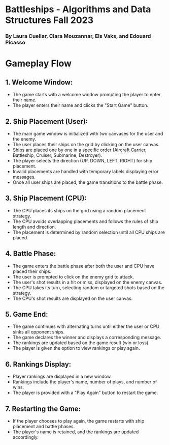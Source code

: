 # Battleships - Algorithms and Data Structures Fall 2023
### By Laura Cuellar, Clara Mouzannar, Els Vaks, and Edouard Picasso 

# Gameplay Flow 
## 1. Welcome Window:
   - The game starts with a welcome window prompting the player to enter their name.
   - The player enters their name and clicks the "Start Game" button.

## 2. Ship Placement (User):
   - The main game window is initialized with two canvases for the user and the enemy.
   - The user places their ships on the grid by clicking on the user canvas.
   - Ships are placed one by one in a specific order (Aircraft Carrier, Battleship, Cruiser, Submarine, Destroyer).
   - The player selects the direction (UP, DOWN, LEFT, RIGHT) for ship placement.
   - Invalid placements are handled with temporary labels displaying error messages.
   - Once all user ships are placed, the game transitions to the battle phase.

## 3. Ship Placement (CPU):
   - The CPU places its ships on the grid using a random placement strategy.
   - The CPU avoids overlapping placements and follows the rules of ship length and direction.
   - The placement is determined by random selection until all CPU ships are placed.

## 4. Battle Phase:
   - The game enters the battle phase after both the user and CPU have placed their ships.
   - The user is prompted to click on the enemy grid to attack.
   - The user's shot results in a hit or miss, displayed on the enemy canvas.
   - The CPU takes its turn, selecting random or targeted shots based on the strategy.
   - The CPU's shot results are displayed on the user canvas.

## 5. Game End:
   - The game continues with alternating turns until either the user or CPU sinks all opponent ships.
   - The game declares the winner and displays a corresponding message.
   - The rankings are updated based on the game result (win or loss).
   - The player is given the option to view rankings or play again.

## 6. Rankings Display:
   - Player rankings are displayed in a new window.
   - Rankings include the player's name, number of plays, and number of wins.
   - The player is provided with a "Play Again" button to restart the game.

## 7. Restarting the Game:
   - If the player chooses to play again, the game restarts with ship placement and battle phases.
   - The player's name is retained, and the rankings are updated accordingly.

